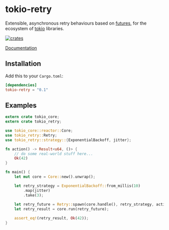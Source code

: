 # tokio-retry

Extensible, asynchronous retry behaviours based on [futures](https://crates.io/crates/futures), for the ecosystem of [tokio](https://tokio.rs/) libraries.

[![crates](http://meritbadge.herokuapp.com/tokio-retry)](https://crates.io/crates/tokio-retry)

[Documentation](https://docs.rs/tokio-retry)

## Installation

Add this to your `Cargo.toml`:

```toml
[dependencies]
tokio-retry = "0.1"
```

## Examples

```rust
extern crate tokio_core;
extern crate tokio_retry;

use tokio_core::reactor::Core;
use tokio_retry::Retry;
use tokio_retry::strategy::{ExponentialBackoff, jitter};

fn action() -> Result<u64, ()> {
    // do some real-world stuff here...
    Ok(42)
}

fn main() {
    let mut core = Core::new().unwrap();

    let retry_strategy = ExponentialBackoff::from_millis(10)
        .map(jitter)
        .take(3);
  
    let retry_future = Retry::spawn(core.handle(), retry_strategy, action);
    let retry_result = core.run(retry_future);

    assert_eq!(retry_result, Ok(42));
}
```
